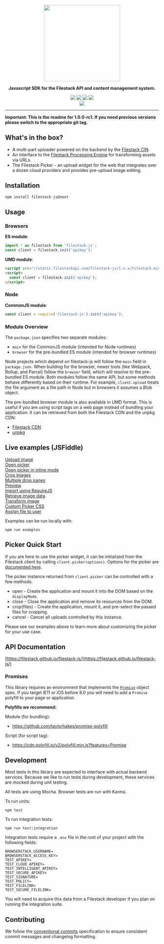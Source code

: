 <p align="center">
  <a href="https://www.filestack.com"><img src="http://static.filestackapi.com/filestack-js.svg?refresh" align="center" width="250" /></a>  
</p>
<p align="center">
  <strong>Javascript SDK for the Filestack API and content management system.</strong>
</p>
<p align="center">
  <a href="https://npmjs.com/package/filestack-js"><img src="https://img.shields.io/npm/v/filestack-js.svg" /></a>
  <a href="https://static.filestackapi.com/v3/filestack.js"><img src="http://img.badgesize.io/http://static.filestackapi.com/v3/filestack.js?compression=gzip&color=green" /></a>
  <a href="https://static.filestackapi.com/v3/filestack.js"><img src="http://img.badgesize.io/http://static.filestackapi.com/v3/filestack.js?color=green" /></a>
  <img src="https://img.shields.io/badge/module%20formats-umd%2C%20esm-green.svg" />
  <br/>
  <img src="https://badges.herokuapp.com/browsers?labels=none&googlechrome=latest&firefox=latest&microsoftedge=latest&iexplore=11&safari=latest&iphone=latest" />
</p>
<hr/>

**Important: This is the readme for 1.0.0-rc1. If you need previous versions please switch to the appropriate git tag.**

## What's in the box?

* A multi-part uploader powered on the backend by the [Filestack CIN](https://www.filestack.com/products/content-ingestion-network).
* An interface to the [Filestack Processing Engine](https://www.filestack.com/docs/image-transformations) for transforming assets via URLs.
* The Filestack Picker - an upload widget for the web that integrates over a dozen cloud providers and provides pre-upload image editing. 

## Installation

```sh
npm install filestack-js@next
```
## Usage

### Browsers

**ES module**:
```js
import * as filestack from 'filestack-js';
const client = filestack.init('apikey');
```

**UMD module**:
```HTML
<script src="//static.filestackapi.com/filestack-js/1.x.x/filestack.min.js"></script>
<script>
  const client = filestack.init('apikey');
</script>
```

### Node

**CommonJS module**:
```js
const client = require('filestack-js').init('apikey');
```

### Module Overview 

The `package.json` specifies two separate modules: 

* `main` for the CommonJS module (intended for Node runtimes)
* `browser` for the pre-bundled ES module (intended for browser runtimes)

Node projects which depend on filestack-js will follow the `main` field in `package.json`. When building for the browser, newer tools (like Webpack, Rollup, and Parcel) follow the `browser` field, which will resolve to the pre-bundled ES module. Both modules follow the same API, but some methods behave differently based on their runtime. For example, `client.upload` treats the file argument as a file path in Node but in browsers it assumes a Blob object.

The pre-bundled browser module is also available in UMD format. This is useful if you are using script tags on a web page instead of bundling your application. It can be retrieved from both the Filestack CDN and the unpkg CDN:

* [Filestack CDN](https://static.filestackapi.com/filestack-js/1.x.x/filestack.min.js)
* [unpkg]()

## Live examples (JSFiddle)

[Upload image](http://jsfiddle.net/gh/get/library/pure/filestack/filestack-js/tree/master/examples/upload)  
[Open picker](http://jsfiddle.net/gh/get/library/pure/filestack/filestack-js/tree/master/examples/picker)  
[Open picker in inline mode](http://jsfiddle.net/gh/get/library/pure/filestack/filestack-js/tree/master/examples/picker-inline)  
[Crop images](http://jsfiddle.net/gh/get/library/pure/filestack/filestack-js/tree/master/examples/crop)  
[Multiple drop panes](http://jsfiddle.net/gh/get/library/pure/filestack/filestack-js/tree/master/examples/multiple-drop-panes)  
[Preview](http://jsfiddle.net/gh/get/library/pure/filestack/filestack-js/tree/master/examples/preview)  
[Import using RequireJS](http://jsfiddle.net/gh/get/library/pure/filestack/filestack-js/tree/master/examples/requirejs)  
[Retrieve image data](http://jsfiddle.net/gh/get/library/pure/filestack/filestack-js/tree/master/examples/retrieve)  
[Transform image](http://jsfiddle.net/gh/get/library/pure/filestack/filestack-js/tree/master/examples/transform)  
[Custom Picker CSS](http://jsfiddle.net/gh/get/library/pure/filestack/filestack-js/tree/master/examples/customization)  
[Assign file to user](http://jsfiddle.net/gh/get/library/pure/filestack/filestack-js/tree/master/examples/assign-file-to-user)  

Examples can be run locally with: 
```
npm run examples
```

## Picker Quick Start

If you are here to use the picker widget, it can be initialized from the Filestack client by calling `client.picker(options)`. Options for the picker are [documented here](TODO).

The picker instance returned from `client.picker` can be controlled with a few methods:

* open - Create the application and mount it into the DOM based on the `displayMode`.
* close - Close the application and remove its resources from the DOM.
* crop(files) - Create the application, mount it, and pre-select the passed files for cropping.
* cancel - Cancel all uploads controlled by this instance.

Please see our examples above to learn more about customizing the picker for your use case.

## API Documentation

[https://filestack.github.io/filestack-js/](https://filestack.github.io/filestack-js/)

### Promises

This library requires an environment that implements the [`Promise`](https://developer.mozilla.org/en-US/docs/Web/JavaScript/Reference/Global_Objects/Promise) object spec. 
If you target IE11 or iOS before 8.0 you will need to add a `Promise` polyfill to your page or application.

**Polyfills we recommend:**

Module (for bundling):
* https://github.com/taylorhakes/promise-polyfill

Script (for script tag):
* https://cdn.polyfill.io/v2/polyfill.min.js?features=Promise

## Development

Most tests in this library are expected to interface with actual backend services. Because we like to run tests during development, these services are mocked 
during unit testing.

All tests are using Mocha. Browser tests are run with Karma.

To run units:

```
npm test
```

To run integration tests:

```
npm run test:integration
```

Integration tests require a `.env` file in the root of your project with the following fields:

```
BROWSERSTACK_USERNAME=
BROWSERSTACK_ACCESS_KEY=
TEST_APIKEY=
TEST_CLOUD_APIKEY=
TEST_INTELLIGENT_APIKEY=
TEST_SECURE_APIKEY=
TEST_SIGNATURE=
TEST_POLICY=
TEST_FILELINK=
TEST_SECURE_FILELINK=
```

You will need to acquire this data from a Filestack developer if you plan on running the integration suite.

## Contributing

We follow the [conventional commits](https://conventionalcommits.org/) specification to ensure consistent commit messages and changelog formatting.
